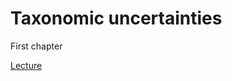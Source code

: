 # Taxonomic uncertainties

First chapter

[Lecture](https://arianemirabel.github.io/TaxonomicUncertainties/)
